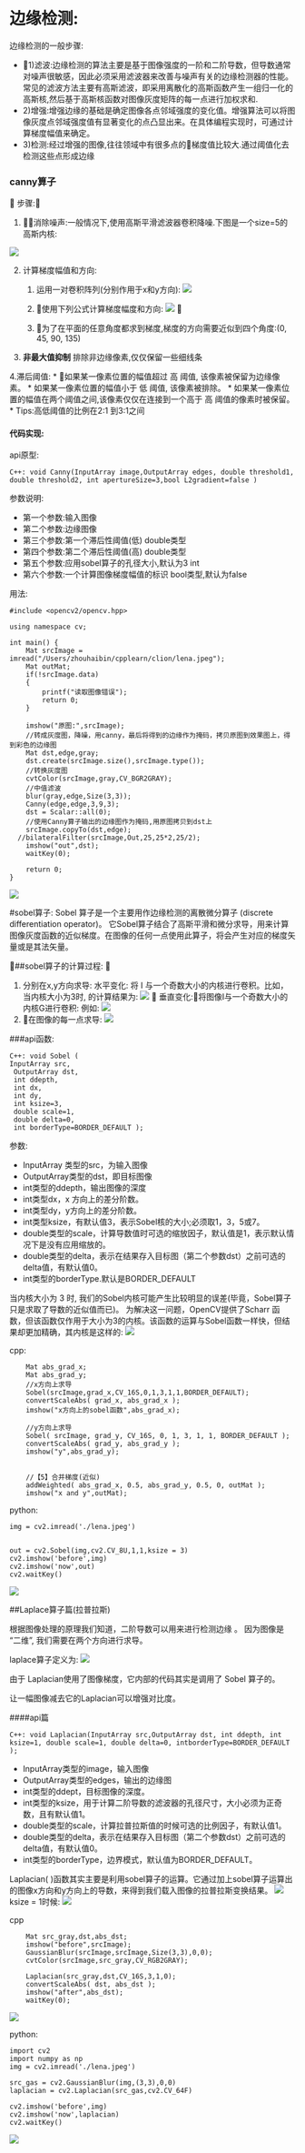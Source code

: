  # 边缘检测:

 边缘检测的一般步骤:
 
* 1)滤波:边缘检测的算法主要是基于图像强度的一阶和二阶导数，但导数通常对噪声很敏感，因此必须采用滤波器来改善与噪声有关的边缘检测器的性能。常见的滤波方法主要有高斯滤波，即采用离散化的高斯函数产生一组归一化的高斯核,然后基于高斯核函数对图像灰度矩阵的每一点进行加权求和.
* 2)增强:增强边缘的基础是确定图像各点邻域强度的变化值。增强算法可以将图像灰度点邻域强度值有显著变化的点凸显出来。在具体编程实现时，可通过计算梯度幅值来确定。
* 3)检测:经过增强的图像,往往领域中有很多点的梯度值比较大.通过阈值化去检测这些点形成边缘

### canny算子

步骤:
1. 消除噪声:一般情况下,使用高斯平滑滤波器卷积降噪.下图是一个size=5的高斯内核:

![](http://orh99zlhi.bkt.clouddn.com/2017-11-22,23:09:10.jpg)

2. 计算梯度幅值和方向:

    1. 运用一对卷积阵列(分别作用于x和y方向):
![](http://orh99zlhi.bkt.clouddn.com/2017-11-22,23:15:01.jpg)

    2. 使用下列公式计算梯度幅度和方向:
![](http://orh99zlhi.bkt.clouddn.com/2017-11-22,23:16:25.jpg)

    3. 为了在平面的任意角度都求到梯度,梯度的方向需要近似到四个角度:(0, 45, 90, 135)
3. **非最大值抑制**  排除非边缘像素,仅仅保留一些细线条


4.滞后阈值:
    * 如果某一像素位置的幅值超过 高 阈值, 该像素被保留为边缘像素。
    * 如果某一像素位置的幅值小于 低 阈值, 该像素被排除。
    * 如果某一像素位置的幅值在两个阈值之间,该像素仅仅在连接到一个高于 高 阈值的像素时被保留。
    * Tips:高低阈值的比例在2:1 到3:1之间

#### 代码实现:

api原型:

```
C++: void Canny(InputArray image,OutputArray edges, double threshold1, double threshold2, int apertureSize=3,bool L2gradient=false )  

```
参数说明:
* 第一个参数:输入图像
* 第二个参数:边缘图像
* 第三个参数:第一个滞后性阈值(低) double类型
* 第四个参数:第二个滞后性阈值(高) double类型
* 第五个参数:应用sobel算子的孔径大小,默认为3 int
* 第六个参数:一个计算图像梯度幅值的标识 bool类型,默认为false


用法:

```
#include <opencv2/opencv.hpp>

using namespace cv;

int main() {
    Mat srcImage = imread("/Users/zhouhaibin/cpplearn/clion/lena.jpeg");
    Mat outMat;
    if(!srcImage.data)
    {
        printf("读取图像错误");
        return 0;
    }

    imshow("原图:",srcImage);
    //转成灰度图，降噪，用canny，最后将得到的边缘作为掩码，拷贝原图到效果图上，得到彩色的边缘图
    Mat dst,edge,gray;
    dst.create(srcImage.size(),srcImage.type());
    //转换灰度图
    cvtColor(srcImage,gray,CV_BGR2GRAY);
    //中值滤波
    blur(gray,edge,Size(3,3));
    Canny(edge,edge,3,9,3);
    dst = Scalar::all(0);
    //使用Canny算子输出的边缘图作为掩码,用原图拷贝到dst上
    srcImage.copyTo(dst,edge);
  //bilateralFilter(srcImage,Out,25,25*2,25/2);
    imshow("out",dst);
    waitKey(0);

    return 0;
}
```

![](http://orh99zlhi.bkt.clouddn.com/2017-11-22,23:36:13.jpg)



#sobel算子:
Sobel 算子是一个主要用作边缘检测的离散微分算子 (discrete differentiation operator)。 它Sobel算子结合了高斯平滑和微分求导，用来计算图像灰度函数的近似梯度。在图像的任何一点使用此算子，将会产生对应的梯度矢量或是其法矢量。

##sobel算子的计算过程:

1. 分别在x,y方向求导:
    水平变化: 将 I 与一个奇数大小的内核进行卷积。比如，当内核大小为3时, 的计算结果为:
    ![](http://orh99zlhi.bkt.clouddn.com/2017-11-25,20:18:04.jpg)
    
    垂直变化:将图像I与一个奇数大小的内核G进行卷积:
    例如:
    ![](http://orh99zlhi.bkt.clouddn.com/2017-11-25,20:19:32.jpg)
2. 在图像的每一点求导:
    ![](http://orh99zlhi.bkt.clouddn.com/2017-11-25,20:21:34.jpg)

###api函数:

```
C++: void Sobel (  
InputArray src,
 OutputArray dst,
 int ddepth,
 int dx,  
 int dy,  
 int ksize=3,  
 double scale=1,  
 double delta=0,  
 int borderType=BORDER_DEFAULT );  
```

参数:
* InputArray 类型的src，为输入图像
* OutputArray类型的dst，即目标图像
* int类型的ddepth，输出图像的深度
* int类型dx，x 方向上的差分阶数。
* int类型dy，y方向上的差分阶数。
* int类型ksize，有默认值3，表示Sobel核的大小;必须取1，3，5或7。
* double类型的scale，计算导数值时可选的缩放因子，默认值是1，表示默认情况下是没有应用缩放的。
* double类型的delta，表示在结果存入目标图（第二个参数dst）之前可选的delta值，有默认值0。
*  int类型的borderType.默认是BORDER_DEFAULT



当内核大小为 3 时, 我们的Sobel内核可能产生比较明显的误差(毕竟，Sobel算子只是求取了导数的近似值而已)。 为解决这一问题，OpenCV提供了Scharr 函数，但该函数仅作用于大小为3的内核。该函数的运算与Sobel函数一样快，但结果却更加精确，其内核是这样的:
![](http://orh99zlhi.bkt.clouddn.com/2017-11-25,20:26:03.jpg)

cpp:
```
    Mat abs_grad_x;
    Mat abs_grad_y;
    //x方向上求导
    Sobel(srcImage,grad_x,CV_16S,0,1,3,1,1,BORDER_DEFAULT);
    convertScaleAbs( grad_x, abs_grad_x );
    imshow("x方向上的sobel函数",abs_grad_x);

    //y方向上求导
    Sobel( srcImage, grad_y, CV_16S, 0, 1, 3, 1, 1, BORDER_DEFAULT );
    convertScaleAbs( grad_y, abs_grad_y );
    imshow("y",abs_grad_y);


    //【5】合并梯度(近似)
    addWeighted( abs_grad_x, 0.5, abs_grad_y, 0.5, 0, outMat );
    imshow("x and y",outMat);

```
python:

```
img = cv2.imread('./lena.jpeg')


out = cv2.Sobel(img,cv2.CV_8U,1,1,ksize = 3)
cv2.imshow('before',img)
cv2.imshow('now',out)
cv2.waitKey()
```

![](http://orh99zlhi.bkt.clouddn.com/2017-11-25,20:45:42.jpg)


##Laplace算子篇(拉普拉斯)

根据图像处理的原理我们知道，二阶导数可以用来进行检测边缘 。 因为图像是 “二维”, 我们需要在两个方向进行求导。

laplace算子定义为:
![](http://orh99zlhi.bkt.clouddn.com/2017-11-25,20:49:00.jpg)


由于 Laplacian使用了图像梯度，它内部的代码其实是调用了 Sobel 算子的。

让一幅图像减去它的Laplacian可以增强对比度。

####api篇

```
C++: void Laplacian(InputArray src,OutputArray dst, int ddepth, int ksize=1, double scale=1, double delta=0, intborderType=BORDER_DEFAULT );  

```

* InputArray类型的image，输入图像
* OutputArray类型的edges，输出的边缘图
* int类型的ddept，目标图像的深度。
* int类型的ksize，用于计算二阶导数的滤波器的孔径尺寸，大小必须为正奇数，且有默认值1。
* double类型的scale，计算拉普拉斯值的时候可选的比例因子，有默认值1。
* double类型的delta，表示在结果存入目标图（第二个参数dst）之前可选的delta值，有默认值0。
* int类型的borderType，边界模式，默认值为BORDER_DEFAULT。

Laplacian( )函数其实主要是利用sobel算子的运算。它通过加上sobel算子运算出的图像x方向和y方向上的导数，来得到我们载入图像的拉普拉斯变换结果。
![](http://orh99zlhi.bkt.clouddn.com/2017-11-25,20:52:20.jpg)
ksize = 1时候:
![](http://orh99zlhi.bkt.clouddn.com/2017-11-25,20:52:51.jpg)

cpp
```
    Mat src_gray,dst,abs_dst;
    imshow("before",srcImage);
    GaussianBlur(srcImage,srcImage,Size(3,3),0,0);
    cvtColor(srcImage,src_gray,CV_RGB2GRAY);

    Laplacian(src_gray,dst,CV_16S,3,1,0);
    convertScaleAbs( dst, abs_dst );
    imshow("after",abs_dst);
    waitKey(0);

```
![](http://orh99zlhi.bkt.clouddn.com/2017-11-25,21:04:33.jpg)

python:

```
import cv2
import numpy as np
img = cv2.imread('./lena.jpeg')

src_gas = cv2.GaussianBlur(img,(3,3),0,0)
laplacian = cv2.Laplacian(src_gas,cv2.CV_64F)

cv2.imshow('before',img)
cv2.imshow('now',laplacian)
cv2.waitKey()
```
![](http://orh99zlhi.bkt.clouddn.com/2017-11-25,21:03:05.jpg)



